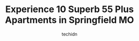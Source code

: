 ---
layout: ampstory
image: https://i0.wp.com/www.depkes.org/wp-content/uploads/2023/06/55-plus-apartments-0-in-springfield-mo-1685848754.jpeg?resize=640,853
author: techidn
featured: false
description: Discover the impressive array of 55 Plus Apartments options in Springfield MO, where you can find 10 of the largest 55 Plus Apartments establishments in the area. From renowned classics to h
title: Experience 10 Superb 55 Plus Apartments in Springfield MO
cover:
   title: Experience 10 Superb 55 Plus Apartments in Springfield MO
   subtitle: Rickpate
   background: https://www.depkes.org/wp-content/uploads/2023/06/55-plus-apartments-0-in-springfield-mo-1685848754.jpeg

pages: 
 - layout: thirds
   top: <h1>#1 The Fremont Senior Living</h1>
   bottom: "<p>I was considering the Freemont for long term care for my family member, but sadly he unexpectedly  passed before the decision was made.  The care and compassion  from thi</p>"
   background: https://www.depkes.org/wp-content/uploads/2023/06/55-plus-apartments-1-in-springfield-mo-1685848755.jpeg
   backgroundblur: true
 - layout: thirds
   top: <h1>#2 Holiday, The Cambridge</h1>
   bottom: "<p>Very nice establishment! Lady at reception was nice, its clean!! A few of the residents that I happened to see was happy it seemed!!</p>"
   background: https://www.depkes.org/wp-content/uploads/2023/06/55-plus-apartments-2-in-springfield-mo-1685848755.jpeg
   cta:
      link: https://www.depkes.org/blog/experience-10-superb-55-plus-apartments-in-springfield-mo/
      text: Experience 10 Superb 55 Plus Apartments in Springfield MO
 - layout: thirds
   top: <h1>#3 The Waterford at Ironbridge</h1>
   bottom: "<p>1131 E Lakewood St, Springfield, MO 65810, United States</p>"
   background: https://www.depkes.org/wp-content/uploads/2023/06/55-plus-apartments-3-in-springfield-mo-1685848755.jpeg
   cta:
      link: https://www.depkes.org/blog/experience-10-superb-55-plus-apartments-in-springfield-mo/
      text: Experience 10 Superb 55 Plus Apartments in Springfield MO
 - layout: thirds
   top: <h1>#4 Tera Vera</h1>
   bottom: "<p>2715 S Kimbrough Ave, Springfield, MO 65807, United States</p>"
   background: https://images.unsplash.com/photo-1531169509526-f8f1fdaa4a67?ixlib=rb-4.0.3&ixid=MnwxMjA3fDB8MHxwaG90by1wYWdlfHx8fGVufDB8fHx8&auto=format&fit=crop&w=640&h=853&q=80
   cta:
      link: https://www.depkes.org/blog/experience-10-superb-55-plus-apartments-in-springfield-mo/
      text: Experience 10 Superb 55 Plus Apartments in Springfield MO
 - layout: thirds
   top: <h1>#5 Cobblestone Village Apartments</h1>
   bottom: "<p>2865 S Ingram Mill Rd, Springfield, MO 65804, United States</p>"
   background: https://images.unsplash.com/photo-1533998839656-76f5e4b2bccb?ixlib=rb-4.0.3&ixid=MnwxMjA3fDB8MHxwaG90by1wYWdlfHx8fGVufDB8fHx8&auto=format&fit=crop&w=640&h=853&q=80
   cta:
      link: https://www.depkes.org/blog/experience-10-superb-55-plus-apartments-in-springfield-mo/
      text: Experience 10 Superb 55 Plus Apartments in Springfield MO
 - layout: thirds
   top: <h1>#6 Ingram Mill Villas</h1>
   bottom: "<p>1225 S Ingram Mill Rd, Springfield, MO 65804, United States</p>"
   background: https://images.unsplash.com/photo-1518640467707-6811f4a6ab73?ixlib=rb-4.0.3&ixid=MnwxMjA3fDB8MHxwaG90by1wYWdlfHx8fGVufDB8fHx8&auto=format&fit=crop&w=640&h=853&q=80
   cta:
      link: https://www.depkes.org/blog/experience-10-superb-55-plus-apartments-in-springfield-mo/
      text: Experience 10 Superb 55 Plus Apartments in Springfield MO
 - layout: thirds
   top: <h1>#7 Coryell Commons</h1>
   bottom: "<p>248 E Monastery St, Springfield, MO 65810, United States</p>"
   background: https://images.unsplash.com/photo-1632260260864-caf7fde5ec36?ixlib=rb-4.0.3&ixid=MnwxMjA3fDB8MHxwaG90by1wYWdlfHx8fGVufDB8fHx8&auto=format&fit=crop&w=640&h=853&q=80
   cta:
      link: https://www.depkes.org/blog/experience-10-superb-55-plus-apartments-in-springfield-mo/
      text: Experience 10 Superb 55 Plus Apartments in Springfield MO
 - layout: thirds
   middle: Continue reading...
   background: https://images.unsplash.com/photo-1595364397663-fca4f075d796?ixlib=rb-4.0.3&ixid=MnwxMjA3fDB8MHxwaG90by1wYWdlfHx8fGVufDB8fHx8&auto=format&fit=crop&w=640&h=853&q=80
   cta:
      link: https://www.depkes.org/blog/experience-10-superb-55-plus-apartments-in-springfield-mo/
      text: Experience 10 Superb 55 Plus Apartments in Springfield MO
      
---